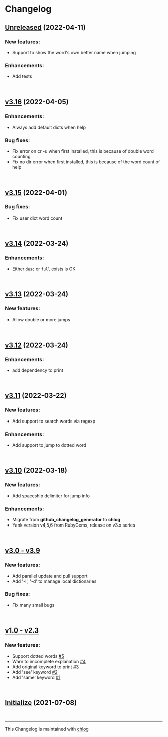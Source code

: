 # Changelog

## [Unreleased](#) (2022-04-11)

### New features:

- Support to show the word's own better name when jumping

### Enhancements:

- Add tests

<br>

## [v3.16](#) (2022-04-05)

### Enhancements:

- Always add default dicts when help

### Bug fixes:

- Fix error on cr -u when first installed, this is because of double word counting
- Fix no dir error when first installed, this is because of the word count of help

<br>

## [v3.15](#) (2022-04-01)

### Bug fixes:

- Fix user dict word count

<br>

## [v3.14](#) (2022-03-24)

### Enhancements:

- Either `desc` or `full` exists is OK

<br>

## [v3.13](#) (2022-03-24)

### New features:

- Allow double or more jumps

<br>

## [v3.12](#) (2022-03-24)

### Enhancements:

- add dependency to print

<br>

## [v3.11](#) (2022-03-22)

### New features:

- Add support to search words via regexp

### Enhancements:

- Add support to jump to dotted word

<br>

## [v3.10](#) (2022-03-18)

### New features:

- Add spaceship delimiter for jump info

### Enhancements:

- Migrate from **github_changelog_generator** to **chlog**
- Yank version v4,5,6 from RubyGems, release on v3.x series

<br>

## [v3.0 - v3.9](#)

### New features:

- Add parallel update and pull support
- Add '-l', '-d' to manage local dictionaries

### Bug fixes:

- Fix many small bugs

<br>

## [v1.0 - v2.3](#)

### New features:

- Support dotted words [\#5](https://github.com/cryptic-resolver/cr/issues/5)
- Warn to imcomplete explanation [\#4](https://github.com/cryptic-resolver/cr/issues/4)
- Add original keyword to print [\#3](https://github.com/cryptic-resolver/cr/issues/3)
- Add 'see' keyword [\#2](https://github.com/cryptic-resolver/cr/issues/2)
- Add 'same' keyword  [\#1](https://github.com/cryptic-resolver/cr/issues/1)

<br>

## [Initialize](#) (2021-07-08)

<br>

<hr>

This Changelog is maintained with [chlog](https://github.com/ccmywish/chlog)

